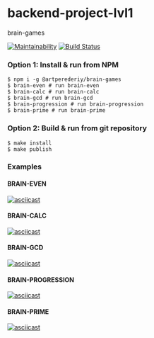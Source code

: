 # backend-project-lvl1

brain-games

[![Maintainability](https://api.codeclimate.com/v1/badges/a99a88d28ad37a79dbf6/maintainability)](https://codeclimate.com/github/codeclimate/codeclimate/maintainability)
[![Build Status](https://travis-ci.com/allkas/backend-project-lvl1.svg?branch=master)](https://travis-ci.com/allkas/backend-project-lvl1)

### Option 1: Install & run from NPM

    $ npm i -g @artperederiy/brain-games
    $ brain-even # run brain-even
    $ brain-calc # run brain-calc
    $ brain-gcd # run brain-gcd
    $ brain-progression # run brain-progression
    $ brain-prime # run brain-prime


### Option 2: Build & run from git repository

    $ make install
    $ make publish

### Examples

#### BRAIN-EVEN
[![asciicast](https://asciinema.org/a/IWDqM6T0zLdrerPgqJONdyHcg.svg)](https://asciinema.org/a/IWDqM6T0zLdrerPgqJONdyHcg)

#### BRAIN-CALC
[![asciicast](https://asciinema.org/a/eTUOkSQuMmB1T9AcByGxSVYz2.svg)](https://asciinema.org/a/eTUOkSQuMmB1T9AcByGxSVYz2)

#### BRAIN-GCD
[![asciicast](https://asciinema.org/a/chxx32AA7wd5QResJlxvDyAlC.svg)](https://asciinema.org/a/chxx32AA7wd5QResJlxvDyAlC)

#### BRAIN-PROGRESSION
[![asciicast](https://asciinema.org/a/FhraKpGdEh9veMW3WDsR3hYzU.svg)](https://asciinema.org/a/FhraKpGdEh9veMW3WDsR3hYzU)

#### BRAIN-PRIME
[![asciicast](https://asciinema.org/a/Xzv4DmSs7cj5aLaQCbDyHSQed.svg)](https://asciinema.org/a/Xzv4DmSs7cj5aLaQCbDyHSQed)
